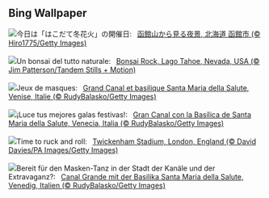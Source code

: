 ## Bing Wallpaper
![](https://www.bing.com/th?id=OHR.Hakodate2024_JA-JP0227242180_UHD.jpg&w=1000)今日は「はこだて冬花火」の開催日:&nbsp;&ensp;[函館山から見る夜景, 北海道 函館市 (© Hiro1775/Getty Images)](https://www.bing.com/th?id=OHR.Hakodate2024_JA-JP0227242180_UHD.jpg)
<br><br/>
![](https://www.bing.com/th?id=OHR.LakeTahoeRock_IT-IT1070329112_UHD.jpg&w=1000)Un bonsai del tutto naturale:&nbsp;&ensp;[Bonsai Rock, Lago Tahoe, Nevada, USA (© Jim Patterson/Tandem Stills + Motion)](https://www.bing.com/th?id=OHR.LakeTahoeRock_IT-IT1070329112_UHD.jpg)
<br><br/>
![](https://www.bing.com/th?id=OHR.VeniceCarnival_FR-FR7084522294_UHD.jpg&w=1000)Jeux de masques:&nbsp;&ensp;[Grand Canal et basilique Santa Maria della Salute, Venise, Italie (© RudyBalasko/Getty Images)](https://www.bing.com/th?id=OHR.VeniceCarnival_FR-FR7084522294_UHD.jpg)
<br><br/>
![](https://www.bing.com/th?id=OHR.VeniceCarnival_ES-ES7097735024_UHD.jpg&w=1000)¡Luce tus mejores galas festivas!:&nbsp;&ensp;[Gran Canal con la Basílica de Santa Maria della Salute, Venecia, Italia (© RudyBalasko/Getty Images)](https://www.bing.com/th?id=OHR.VeniceCarnival_ES-ES7097735024_UHD.jpg)
<br><br/>
![](https://www.bing.com/th?id=OHR.SixNationsStartUK_EN-GB9311975661_UHD.jpg&w=1000)Time to ruck and roll:&nbsp;&ensp;[Twickenham Stadium, London, England (© David Davies/PA Images/Getty Images)](https://www.bing.com/th?id=OHR.SixNationsStartUK_EN-GB9311975661_UHD.jpg)
<br><br/>
![](https://www.bing.com/th?id=OHR.VeniceCarnival_DE-DE9873730280_UHD.jpg&w=1000)Bereit für den Masken-Tanz in der Stadt der Kanäle und der Extravaganz?:&nbsp;&ensp;[Canal Grande mit der Basilika Santa Maria della Salute, Venedig, Italien (© RudyBalasko/Getty Images)](https://www.bing.com/th?id=OHR.VeniceCarnival_DE-DE9873730280_UHD.jpg)
<br><br/>
